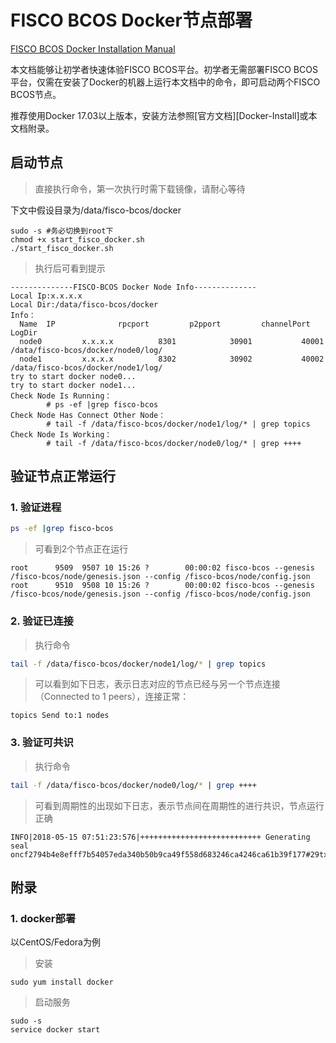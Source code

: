 # FISCO BCOS Docker节点部署

[FISCO BCOS Docker Installation Manual](README_EN.md)

本文档能够让初学者快速体验FISCO BCOS平台。初学者无需部署FISCO BCOS平台，仅需在安装了Docker的机器上运行本文档中的命令，即可启动两个FISCO BCOS节点。

推荐使用Docker 17.03以上版本，安装方法参照[官方文档][Docker-Install]或本文档附录。

## 启动节点

> 直接执行命令，第一次执行时需下载镜像，请耐心等待

下文中假设目录为/data/fisco-bcos/docker

```shell
sudo -s #务必切换到root下
chmod +x start_fisco_docker.sh
./start_fisco_docker.sh
```

> 执行后可看到提示

```log
--------------FISCO-BCOS Docker Node Info--------------
Local Ip:x.x.x.x
Local Dir:/data/fisco-bcos/docker
Info：
  Name  IP              rpcport         p2pport         channelPort     LogDir
  node0         x.x.x.x          8301            30901           40001           /data/fisco-bcos/docker/node0/log/
  node1         x.x.x.x          8302            30902           40002           /data/fisco-bcos/docker/node1/log/
try to start docker node0...
try to start docker node1...
Check Node Is Running：
        # ps -ef |grep fisco-bcos
Check Node Has Connect Other Node：
        # tail -f /data/fisco-bcos/docker/node1/log/* | grep topics
Check Node Is Working： 
        # tail -f /data/fisco-bcos/docker/node0/log/* | grep ++++
```

## 验证节点正常运行

### 1. 验证进程

```sh
ps -ef |grep fisco-bcos
```

> 可看到2个节点正在运行

```
root      9509  9507 10 15:26 ?        00:00:02 fisco-bcos --genesis /fisco-bcos/node/genesis.json --config /fisco-bcos/node/config.json
root      9510  9508 10 15:26 ?        00:00:02 fisco-bcos --genesis /fisco-bcos/node/genesis.json --config /fisco-bcos/node/config.json
```

### 2. 验证已连接

> 执行命令

```sh
tail -f /data/fisco-bcos/docker/node1/log/* | grep topics
```

> 可以看到如下日志，表示日志对应的节点已经与另一个节点连接（Connected to 1 peers），连接正常：

```
topics Send to:1 nodes
```

### 3. 验证可共识

> 执行命令

```sh
tail -f /data/fisco-bcos/docker/node0/log/* | grep ++++
```

> 可看到周期性的出现如下日志，表示节点间在周期性的进行共识，节点运行正确

```
INFO|2018-05-15 07:51:23:576|+++++++++++++++++++++++++++ Generating seal oncf2794b4e8efff7b54057eda340b50b9ca49f558d683246ca4246ca61b39f177#29tx:0,maxtx:1000,tq.num=0time:1526370683576
```

## 附录

### 1. docker部署

以CentOS/Fedora为例

> 安装

```shell
sudo yum install docker
```

> 启动服务

```shell
sudo -s
service docker start
```
